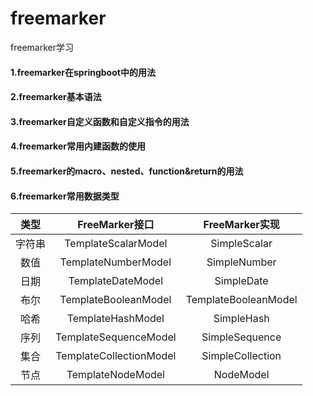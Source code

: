 # freemarker
freemarker学习

#### 1.freemarker在springboot中的用法
#### 2.freemarker基本语法
#### 3.freemarker自定义函数和自定义指令的用法
#### 4.freemarker常用内建函数的使用
#### 5.freemarker的macro、nested、function&return的用法
#### 6.freemarker常用数据类型
| 类型 | FreeMarker接口 | FreeMarker实现 |
| :------: | :------: | :------: |
| 字符串 | TemplateScalarModel | SimpleScalar |
| 数值 | TemplateNumberModel | SimpleNumber |
| 日期 | TemplateDateModel | SimpleDate |
| 布尔 | TemplateBooleanModel | TemplateBooleanModel |
| 哈希 | TemplateHashModel | SimpleHash |
| 序列 | TemplateSequenceModel | SimpleSequence |
| 集合 | TemplateCollectionModel | SimpleCollection |
| 节点 | TemplateNodeModel | NodeModel |
